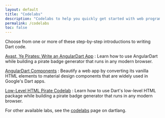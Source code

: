 ```yaml
---
layout: default
title: "Codelabs"
description: "Codelabs to help you quickly get started with web programming in Dart."
permalink: /codelabs
toc: false
---
```


Choose from one or more of these step-by-step introductions to
writing Dart code.

[Avast, Ye Pirates: Write an AngularDart App](/codelabs/ng2)
: Learn how to use AngularDart while building
a pirate badge generator that runs in any modern browser.

[AngularDart Components](/codelabs/angular_components)
: Beautify a web app by converting its vanilla HTML elements
to material design components that are widely used in Google's Dart apps.

[Low-Level HTML Pirate Codelab](/codelabs/darrrt)
: Learn how to use Dart's low-level HTML package while
building a pirate badge generator that runs in any modern browser.

For other available labs, see the
[codelabs]({{site.dartlang}}/codelabs) page on dartlang.
